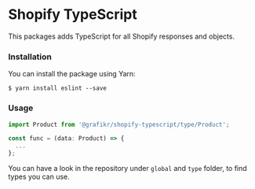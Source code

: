# Shopify TypeScript

This packages adds TypeScript for all Shopify responses and objects.

### Installation

You can install the package using Yarn:

```
$ yarn install eslint --save
```

### Usage

```ts
import Product from '@grafikr/shopify-typescript/type/Product';

const func = (data: Product) => {
  ...
};
```

You can have a look in the repository under `global` and `type` folder, to find types you can use.
